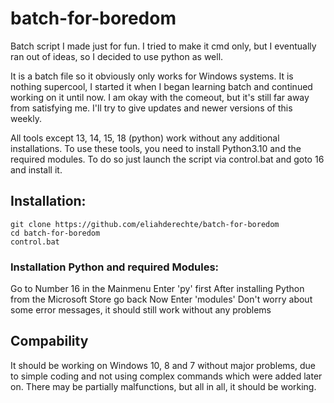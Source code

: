 # batch-for-boredom
Batch script I made just for fun. I tried to make it cmd only, but I eventually ran out of ideas, so I decided to use python as well. 

It is a batch file so it obviously only works for Windows systems.
It is nothing supercool, I started it when I began learning batch and continued working on it until now.
I am okay with the comeout, but it's still far away from satisfying me.
I'll try to give updates and newer versions of this weekly.

All tools except 13, 14, 15, 18 (python) work without any additional installations.
To use these tools, you need to install Python3.10 and the required modules. 
To do so just launch the script via control.bat and goto 16 and install it.


## Installation:

```
git clone https://github.com/eliahderechte/batch-for-boredom
cd batch-for-boredom
control.bat
```

### Installation Python and required Modules:
Go to Number 16 in the Mainmenu
Enter 'py' first
After installing Python from the Microsoft Store go back
Now Enter 'modules'
Don't worry about some error messages, it should still work without any problems



## Compability
It should be working on Windows 10, 8 and 7 without major problems, due to simple coding and not using complex commands which were added later on.
There may be partially malfunctions, but all in all, it should be working.
